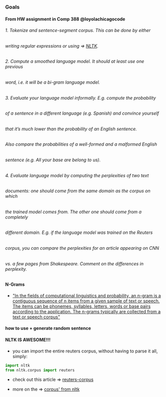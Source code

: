 





### Goals
#### From HW assignment in Comp 388 @loyolachicagocode
###### 1. Tokenize and sentence-segment corpus. This can be done by either
###### writing regular expressions or using => [NLTK](http://www.nltk.org).
###### 2. Compute a smoothed language model. It should at least use one previous
###### word, i.e. it will be a bi-gram language model. 
###### 3. Evaluate your language model informally. E.g. compute the probability
###### of a sentence in a different language (e.g. Spanish) and convince yourself
###### that it’s much lower than the probability of an English sentence.
###### Also compare the probabilities of a well-formed and a malformed English
###### sentence (e.g. All your base are belong to us). 
###### 4. Evaluate language model by computing the perplexities of two text
###### documents: one should come from the same domain as the corpus on which
###### the trained model comes from. The other one should come from a completely
###### different domain. E.g. if the language model was trained on the Reuters
###### corpus, you can compare the perplexities for an article appearing on CNN
###### vs. a few pages from Shakespeare. Comment on the differences in perplexity.

#### N-Grams 
* ["In the fields of computational linguistics and probability, an n-gram is a 
contiguous sequence of n items from a given sample of text or speech. The items 
can be phonemes, syllables, letters, words or base pairs according to the application.
 The n-grams typically are collected from a text or speech corpus"](https://en.wikipedia.org/wiki/N-gram)


#### how to use + generate random sentence



#### NLTK IS AWESOME!!!
* you can import the entire reuters corpus, without having to parse it all, simply:
```python
import nltk
from nltk.corpus import reuters

```

* check out this article => [reuters-corpus](https://miguelmalvarez.com/2015/03/20/classifying-reuters-21578-collection-with-python-representing-the-data/)

* more on the => [corpus' from nltk](http://www.nltk.org/howto/corpus.html)